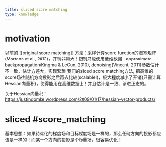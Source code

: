 ```yaml
---
title: sliced score matching
type: knowledge
---
```

# motivation
以前的 [[original score matching]] 方法：采样计算score function的海塞矩阵(Martens et al., 2012)，开销非常大！限制只能使用低维数据；approximate backpropagation(Kingma & LeCun, 2010), denoising(Vincent, 2011)参数估计不一致，估计方差大，实现繁琐
我们的sliced score matching方法, 把高维的score场往随机方向投影之后再去比较(scalable!)，极大程度减小了开销(只需计算Hessian向量积)，使得能用在高维数据上！并且估计是一致、渐进正态的。

关于Hessian向量积：https://justindomke.wordpress.com/2009/01/17/hessian-vector-products/

# sliced #score_matching
基本思想：如果待优化的梯度场和目标梯度场是一样的，那么任何方向的投影都应该是一样的！而某一个方向的投影是个标量场，很容易优化！

